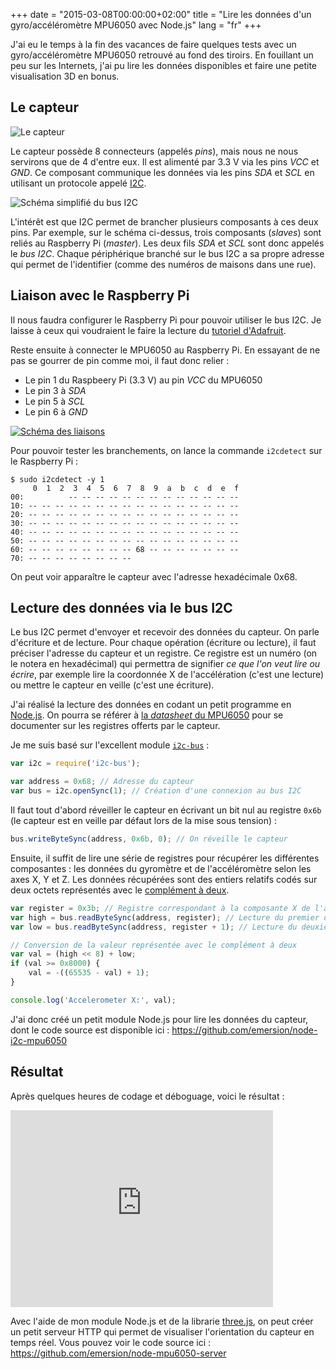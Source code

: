 +++
date = "2015-03-08T00:00:00+02:00"
title = "Lire les données d'un gyro/accéléromètre MPU6050 avec Node.js"
lang = "fr"
+++

J'ai eu le temps à la fin des vacances de faire quelques tests avec un gyro/accéléromètre MPU6050 retrouvé au fond des tiroirs. En fouillant un peu sur les Internets, j'ai pu lire les données disponibles et faire une petite visualisation 3D en bonus.

## Le capteur

![Le capteur](/img/blog/2015-lire-les-donnees-d-un-gyro-accelerometre-mpu6050/sensor.png)

Le capteur possède 8 connecteurs (appelés _pins_), mais nous ne nous servirons que de 4 d'entre eux. Il est alimenté par 3.3 V via les pins _VCC_ et _GND_. Ce composant communique les données via les pins _SDA_ et _SCL_ en utilisant un protocole appelé [I2C](https://fr.wikipedia.org/wiki/I2C).

![Schéma simplifié du bus I2C](/img/blog/2015-lire-les-donnees-d-un-gyro-accelerometre-mpu6050/i2c-diagram.png)

L'intérêt est que I2C permet de brancher plusieurs composants à ces deux pins. Par exemple, sur le schéma ci-dessus, trois composants (_slaves_) sont reliés au Raspberry Pi (_master_). Les deux fils _SDA_ et _SCL_ sont donc appelés le _bus I2C_. Chaque périphérique branché sur le bus I2C a sa propre adresse qui permet de l'identifier (comme des numéros de maisons dans une rue).

## Liaison avec le Raspberry Pi

Il nous faudra configurer le Raspberry Pi pour pouvoir utiliser le bus I2C. Je laisse à ceux qui voudraient le faire la lecture du [tutoriel d'Adafruit](https://learn.adafruit.com/adafruits-raspberry-pi-lesson-4-gpio-setup/configuring-i2c).

Reste ensuite à connecter le MPU6050 au Raspberry Pi. En essayant de ne pas se gourrer de pin comme moi, il faut donc relier :

* Le pin 1 du Raspbeery Pi (3.3 V) au pin _VCC_ du MPU6050
* Le pin 3 à _SDA_
* Le pin 5 à _SCL_
* Le pin 6 à _GND_

[![Schéma des liaisons](/img/blog/2015-lire-les-donnees-d-un-gyro-accelerometre-mpu6050/raspi-mpu6050-thumbnail.png)](/img/blog/2015-lire-les-donnees-d-un-gyro-accelerometre-mpu6050/raspi-mpu6050.png)

Pour pouvoir tester les branchements, on lance la commande `i2cdetect` sur le Raspberry Pi :

```
$ sudo i2cdetect -y 1
     0  1  2  3  4  5  6  7  8  9  a  b  c  d  e  f
00:          -- -- -- -- -- -- -- -- -- -- -- -- --
10: -- -- -- -- -- -- -- -- -- -- -- -- -- -- -- --
20: -- -- -- -- -- -- -- -- -- -- -- -- -- -- -- --
30: -- -- -- -- -- -- -- -- -- -- -- -- -- -- -- --
40: -- -- -- -- -- -- -- -- -- -- -- -- -- -- -- --
50: -- -- -- -- -- -- -- -- -- -- -- -- -- -- -- --
60: -- -- -- -- -- -- -- -- 68 -- -- -- -- -- -- --
70: -- -- -- -- -- -- -- --
```

On peut voir apparaître le capteur avec l'adresse hexadécimale 0x68.

## Lecture des données via le bus I2C

Le bus I2C permet d'envoyer et recevoir des données du capteur. On parle d'écriture et de lecture. Pour chaque opération (écriture ou lecture), il faut préciser l'adresse du capteur et un registre. Ce registre est un numéro (on le notera en hexadécimal) qui permettra de signifier _ce que l'on veut lire ou écrire_, par exemple lire la coordonnée X de l'accélération (c'est une lecture) ou mettre le capteur en veille (c'est une écriture).

J'ai réalisé la lecture des données en codant un petit programme en [Node.js](https://nodejs.org). On pourra se référer à [la _datasheet_ du MPU6050](http://www.invensense.com/mems/gyro/documents/RM-MPU-6000A-00v4.2.pdf) pour se documenter sur les registres offerts par le capteur.

Je me suis basé sur l'excellent module [`i2c-bus`](https://www.npmjs.com/package/i2c-bus) :

```js
var i2c = require('i2c-bus');

var address = 0x68; // Adresse du capteur
var bus = i2c.openSync(1); // Création d'une connexion au bus I2C
```

Il faut tout d'abord réveiller le capteur en écrivant un bit nul au registre `0x6b` (le capteur est en veille par défaut lors de la mise sous tension) :

```js
bus.writeByteSync(address, 0x6b, 0); // On réveille le capteur
```

Ensuite, il suffit de lire une série de registres pour récupérer les différentes composantes : les données du gyromètre et de l'accéléromètre selon les axes X, Y et Z. Les données récupérées sont des entiers relatifs codés sur deux octets représentés avec le [complément à deux](https://fr.wikipedia.org/wiki/Compl%C3%A9ment_%C3%A0_deux).

```js
var register = 0x3b; // Registre correspondant à la composante X de l'accéléromètre
var high = bus.readByteSync(address, register); // Lecture du premier octet
var low = bus.readByteSync(address, register + 1); // Lecture du deuxième octet

// Conversion de la valeur représentée avec le complément à deux
var val = (high << 8) + low;
if (val >= 0x8000) {
	val = -((65535 - val) + 1);
}

console.log('Accelerometer X:', val);
```

J'ai donc créé un petit module Node.js pour lire les données du capteur, dont le code source est disponible ici : https://github.com/emersion/node-i2c-mpu6050

## Résultat

Après quelques heures de codage et déboguage, voici le résultat :

<iframe width="420" height="315" src="https://www.youtube.com/embed/_WRySGOwtGc" frameborder="0" allowfullscreen></iframe>

Avec l'aide de mon module Node.js et de la librarie [three.js](http://threejs.org/), on peut créer un petit serveur HTTP qui permet de visualiser l'orientation du capteur en temps réel. Vous pouvez voir le code source ici : https://github.com/emersion/node-mpu6050-server
